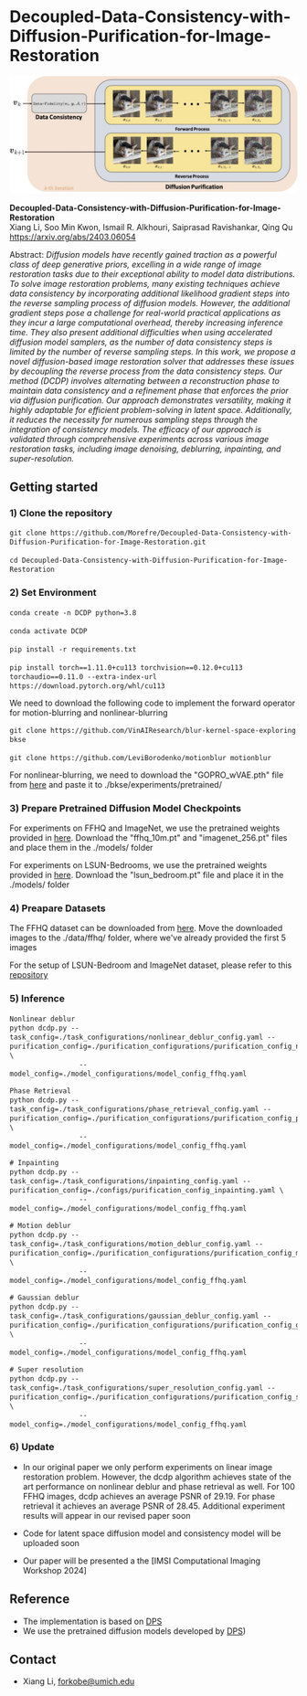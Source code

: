 # Decoupled-Data-Consistency-with-Diffusion-Purification-for-Image-Restoration

![Teaser Image](./docs/DPUR_algorithm.jpg)

**Decoupled-Data-Consistency-with-Diffusion-Purification-for-Image-Restoration**<br>
Xiang Li, Soo Min Kwon, Ismail R. Alkhouri, Saiprasad Ravishankar, Qing Qu
<br>https://arxiv.org/abs/2403.06054<br>

Abstract: *Diffusion models have recently gained traction as a powerful class of deep generative priors, excelling in a wide range of image restoration tasks due to their exceptional ability to model data distributions. To solve image restoration problems, many existing techniques achieve data consistency by incorporating additional likelihood gradient steps into the reverse sampling process of diffusion models. However, the additional gradient steps pose a challenge for real-world practical applications as they incur a large computational overhead, thereby increasing inference time. They also present additional difficulties when using accelerated diffusion model samplers, as the number of data consistency steps is limited by the number of reverse sampling steps. In this work, we propose a novel diffusion-based image restoration solver that addresses these issues by decoupling the reverse process from the data consistency steps. Our method (DCDP) involves alternating between a reconstruction phase to maintain data consistency and a refinement phase that enforces the prior via diffusion purification. Our approach demonstrates versatility, making it highly adaptable for efficient problem-solving in latent space. Additionally, it reduces the necessity for numerous sampling steps through the integration of consistency models. The efficacy of our approach is validated through comprehensive experiments across various image restoration tasks, including image denoising, deblurring, inpainting, and super-resolution.*

## Getting started

### 1) Clone the repository

```
git clone https://github.com/Morefre/Decoupled-Data-Consistency-with-Diffusion-Purification-for-Image-Restoration.git

cd Decoupled-Data-Consistency-with-Diffusion-Purification-for-Image-Restoration
```
### 2) Set Environment

```
conda create -n DCDP python=3.8

conda activate DCDP

pip install -r requirements.txt

pip install torch==1.11.0+cu113 torchvision==0.12.0+cu113 torchaudio==0.11.0 --extra-index-url https://download.pytorch.org/whl/cu113
```
We need to download the following code to implement the forward operator for motion-blurring and nonlinear-blurring

```
git clone https://github.com/VinAIResearch/blur-kernel-space-exploring bkse

git clone https://github.com/LeviBorodenko/motionblur motionblur
```
For nonlinear-blurring, we need to download the "GOPRO_wVAE.pth" file from [here](https://drive.google.com/file/d/1vRoDpIsrTRYZKsOMPNbPcMtFDpCT6Foy/view) and paste it to ./bkse/experiments/pretrained/

### 3) Prepare Pretrained Diffusion Model Checkpoints
For experiments on FFHQ and ImageNet, we use the pretrained weights provided in [here](https://github.com/DPS2022/diffusion-posterior-sampling.git). Download the "ffhq_10m.pt" and "imagenet_256.pt" files and place them in the ./models/ folder

For experiments on LSUN-Bedrooms, we use the pretrained weights provided in [here](https://github.com/openai/guided-diffusion.git). Download the "lsun_bedroom.pt" file and place it in the ./models/ folder

### 4) Preapare Datasets
The FFHQ dataset can be downloaded from [here](https://www.kaggle.com/datasets/denislukovnikov/ffhq256-images-only). Move the downloaded images to the ./data/ffhq/ folder, where we've already provided the first 5 images

For the setup of LSUN-Bedroom and ImageNet dataset, please refer to this [repository](https://github.com/openai/guided-diffusion.git)

### 5) Inference

```
Nonlinear deblur
python dcdp.py --task_config=./task_configurations/nonlinear_deblur_config.yaml --purification_config=./purification_configurations/purification_config_nonlinear_deblur.yaml \
                 --model_config=./model_configurations/model_config_ffhq.yaml 
```

```
Phase Retrieval
python dcdp.py --task_config=./task_configurations/phase_retrieval_config.yaml --purification_config=./purification_configurations/purification_config_phase_retrieval.yaml \
                 --model_config=./model_configurations/model_config_ffhq.yaml 
```

```
# Inpainting
python dcdp.py --task_config=./task_configurations/inpainting_config.yaml --purification_config=./configs/purification_config_inpainting.yaml \
                 --model_config=./model_configurations/model_config_ffhq.yaml 
```

```
# Motion deblur
python dcdp.py --task_config=./task_configurations/motion_deblur_config.yaml --purification_config=./purification_configurations/purification_config_motion_deblur.yaml \
                 --model_config=./model_configurations/model_config_ffhq.yaml 
```

```
# Gaussian deblur
python dcdp.py --task_config=./task_configurations/gaussian_deblur_config.yaml --purification_config=./purification_configurations/purification_config_gaussian_deblur.yaml \
                 --model_config=./model_configurations/model_config_ffhq.yaml 
```

```
# Super resolution
python dcdp.py --task_config=./task_configurations/super_resolution_config.yaml --purification_config=./purification_configurations/purification_config_super_resolution.yaml \
                 --model_config=./model_configurations/model_config_ffhq.yaml 
```

### 6) Update
* In our original paper we only perform experiments on linear image restoration problem. However, the dcdp algorithm achieves state of the art performance on nonlinear deblur and phase retrieval as well. For 100 FFHQ images, dcdp achieves an average PSNR of 29.19. For phase retrieval it achieves an average PSNR of 28.45. Additional experiment results will appear in our revised paper soon

* Code for latent space diffusion model and consistency model will be uploaded soon

* Our paper will be presented a the [IMSI Computational Imaging Workshop 2024]

## Reference
  * The implementation is based on [DPS](https://github.com/DPS2022/diffusion-posterior-sampling.git)
  * We use the pretrained diffusion models developed by [DPS](https://github.com/DPS2022/diffusion-posterior-sampling.git))

##  Contact

- Xiang Li, forkobe@umich.edu
